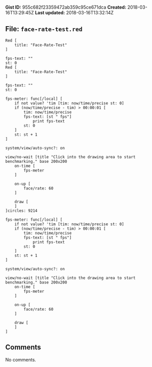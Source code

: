 # 

**Gist ID:** 955c682f23359472ab359c95ce671dca
**Created:** 2018-03-16T13:29:45Z
**Last updated:** 2018-03-16T13:32:14Z

## File: `face-rate-test.red`

```Red
Red [
    title: "Face-Rate-Test"
]

fps-text: ""
st: 0
Red [
    title: "Face-Rate-Test"
]

fps-text: ""
st: 0

fps-meter: func[/local] [
	if not value? 'tim [tim: now/time/precise st: 0]
	if (now/time/precise - tim) > 00:00:01 [
	    tim: now/time/precise
	    fps-text: [st " fps"]
            print fps-text
	    st: 0
	]
	st: st + 1    
]

system/view/auto-sync?: on

view/no-wait [title "Click into the drawing area to start benchmarking." base 200x200
    on-time [
        fps-meter
    ]

    on-up [
        face/rate: 60
    ]

    draw [
    ]
]circles: 9214

fps-meter: func[/local] [
	if not value? 'tim [tim: now/time/precise st: 0]
	if (now/time/precise - tim) > 00:00:01 [
	    tim: now/time/precise
	    fps-text: [st " fps"]
            print fps-text
	    st: 0
	]
	st: st + 1    
]

system/view/auto-sync?: on

view/no-wait [title "Click into the drawing area to start benchmarking." base 200x200
    on-time [
        fps-meter
    ]

    on-up [
        face/rate: 60
    ]

    draw [
    ]
]
```

## Comments

No comments.
